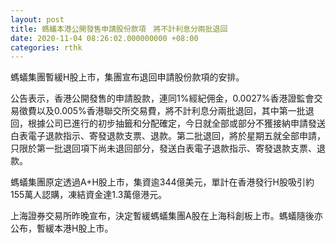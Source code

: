 ```yaml
---
layout: post
title: 螞蟻本港公開發售申請股份款項　將不計利息分兩批退回
date: 2020-11-04 08:26:02.000000000 +08:00
categories: rthk
---
```


螞蟻集團暫緩H股上市，集團宣布退回申請股份款項的安排。

公告表示，香港公開發售的申請股款，連同1%經紀佣金，0.0027%香港證監會交易徵費以及0.005%香港聯交所交易費，將不計利息分兩批退回，其中第一批退回，根據公司已進行的初步抽籤和分配確定，今日就全部或部分不獲接納申請發送白表電子退款指示、寄發退款支票、退款。第二批退回，將於星期五就全部申請，只限於第一批退回項下尚未退回部分，發送白表電子退款指示、寄發退款支票、退款。

螞蟻集團原定透過A+H股上市，集資逾344億美元，單計在香港發行H股吸引約155萬人認購，凍結資金達1.3萬億港元。

上海證券交易所昨晚宣布，決定暫緩螞蟻集團A股在上海科創板上市。螞蟻隨後亦公布，暫緩本港H股上市。
